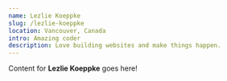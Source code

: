 ```yaml
---
name: Lezlie Koeppke
slug: /lezlie-koeppke
location: Vancouver, Canada
intro: Amazing coder
description: Love building websites and make things happen.
---
```

Content for **Lezlie Koeppke** goes here!